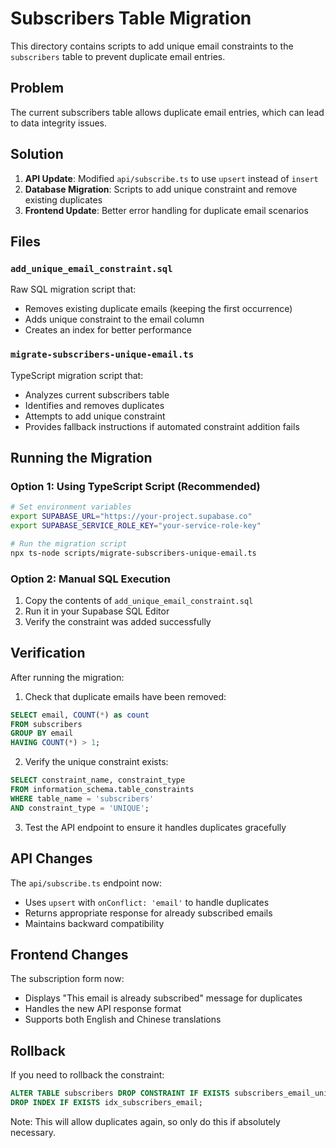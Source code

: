 # Subscribers Table Migration

This directory contains scripts to add unique email constraints to the `subscribers` table to prevent duplicate email entries.

## Problem
The current subscribers table allows duplicate email entries, which can lead to data integrity issues.

## Solution
1. **API Update**: Modified `api/subscribe.ts` to use `upsert` instead of `insert`
2. **Database Migration**: Scripts to add unique constraint and remove existing duplicates
3. **Frontend Update**: Better error handling for duplicate email scenarios

## Files

### `add_unique_email_constraint.sql`
Raw SQL migration script that:
- Removes existing duplicate emails (keeping the first occurrence)
- Adds unique constraint to the email column
- Creates an index for better performance

### `migrate-subscribers-unique-email.ts`
TypeScript migration script that:
- Analyzes current subscribers table
- Identifies and removes duplicates
- Attempts to add unique constraint
- Provides fallback instructions if automated constraint addition fails

## Running the Migration

### Option 1: Using TypeScript Script (Recommended)
```bash
# Set environment variables
export SUPABASE_URL="https://your-project.supabase.co"
export SUPABASE_SERVICE_ROLE_KEY="your-service-role-key"

# Run the migration script
npx ts-node scripts/migrate-subscribers-unique-email.ts
```

### Option 2: Manual SQL Execution
1. Copy the contents of `add_unique_email_constraint.sql`
2. Run it in your Supabase SQL Editor
3. Verify the constraint was added successfully

## Verification

After running the migration:

1. Check that duplicate emails have been removed:
```sql
SELECT email, COUNT(*) as count 
FROM subscribers 
GROUP BY email 
HAVING COUNT(*) > 1;
```

2. Verify the unique constraint exists:
```sql
SELECT constraint_name, constraint_type 
FROM information_schema.table_constraints 
WHERE table_name = 'subscribers' 
AND constraint_type = 'UNIQUE';
```

3. Test the API endpoint to ensure it handles duplicates gracefully

## API Changes

The `api/subscribe.ts` endpoint now:
- Uses `upsert` with `onConflict: 'email'` to handle duplicates
- Returns appropriate response for already subscribed emails
- Maintains backward compatibility

## Frontend Changes

The subscription form now:
- Displays "This email is already subscribed" message for duplicates
- Handles the new API response format
- Supports both English and Chinese translations

## Rollback

If you need to rollback the constraint:
```sql
ALTER TABLE subscribers DROP CONSTRAINT IF EXISTS subscribers_email_unique;
DROP INDEX IF EXISTS idx_subscribers_email;
```

Note: This will allow duplicates again, so only do this if absolutely necessary. 